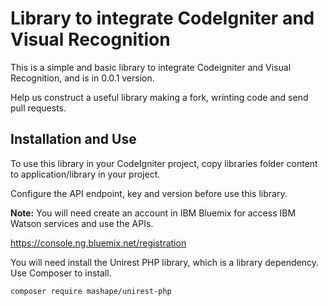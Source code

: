 # Library to integrate CodeIgniter and Visual Recognition

This is a simple and basic library to integrate Codeigniter and Visual Recognition, and is in 0.0.1 version.

Help us construct a useful library making a fork, wrinting code and send pull requests.

## Installation and Use

To use this library in your CodeIgniter project, copy libraries folder content to application/library in your project.

Configure the API endpoint, key and version before use this library.

**Note:** You will need create an account in IBM Bluemix for access IBM Watson services and use the APIs.

https://console.ng.bluemix.net/registration

You will need install the Unirest PHP library, which is a library dependency. Use Composer to install.

```
composer require mashape/unirest-php
```
